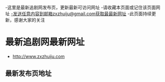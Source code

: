 -这里是最新追剧网发布页，更新最新可访问网址
-请收藏本页面或记住该页面网址
-发送任意内容到邮箱zxzhuiju@gmail.com获取最最新网址
-此页面持续更新，感谢大家的关注

最新追剧网最新网址
==
* http://www.zxzhuiju.com

最新发布页地址
--
